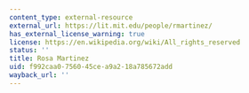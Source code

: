 ```yaml
---
content_type: external-resource
external_url: https://lit.mit.edu/people/rmartinez/
has_external_license_warning: true
license: https://en.wikipedia.org/wiki/All_rights_reserved
status: ''
title: Rosa Martinez
uid: f992caa0-7560-45ce-a9a2-18a785672add
wayback_url: ''
---
```


